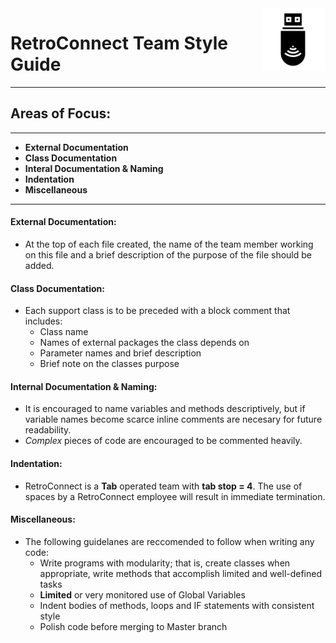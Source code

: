 <img src ="https://github.com/retroconnect/retroconnect/blob/Styleguide/images/RetroConnect.png" alt ="RetroConnect" width="100" style = "float:right;"/>

# RetroConnect Team Style Guide

---

## Areas of Focus:
---
* **External Documentation**
* **Class Documentation**
* **Interal Documentation & Naming**
* **Indentation**
* **Miscellaneous**
---
#### External Documentation:
* At the top of each file created, the name of the team member working on this file and a brief description of the purpose of the file should be added.
#### Class Documentation:
* Each support class is to be preceded with a block comment that includes:
   * Class name
   * Names of external packages the class depends on
   * Parameter names and brief description
   * Brief note on the classes purpose

#### Internal Documentation & Naming:
* It is encouraged to name variables and methods descriptively, but if variable names become scarce inline comments are necesary for future readability.
* *Complex* pieces of code are encouraged to be commented heavily.


#### Indentation:

* RetroConnect is a **Tab** operated team with **tab stop = 4**. The use of spaces by a RetroConnect employee will result in immediate termination.


#### Miscellaneous:
* The following guidelanes are reccomended to follow when writing any code:
  * Write programs with modularity; that is, create classes when appropriate, write methods that accomplish limited and well-defined tasks
  * **Limited** or very monitored use of Global Variables
  * Indent bodies of methods, loops and IF statements with consistent style
  * Polish code before merging to Master branch

